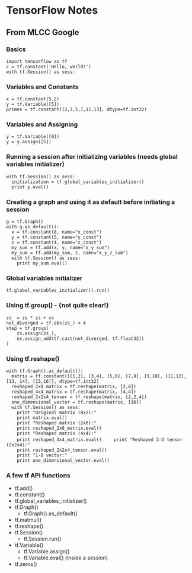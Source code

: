 # TensorFlow Notes

## From MLCC Google

### Basics
`import tensorflow as tf`  
`c = tf.constant('Hello, world!')`  
`with tf.Session() as sess:`

### Variables and Constants
`x = tf.constant(5.2)`  
`y = tf.Variable([5])`  
`primes = tf.constant([2,3,5,7,11,13], dtype=tf.int32)`

### Variables and Assigning
`y = tf.Variable([0])`  
`y = y.assign([5])`  

### Running a session after initializing variables (needs global variables initializer)
`with tf.Session() as sess:`  
`  initialization = tf.global_variables_initializer()`  
`  print y.eval()`

### Creating a graph and using it as default before initiating a session
`g = tf.Graph()`  
`with g.as_default():`  
`  x = tf.constant(8, name="x_const")`  
`  y = tf.constant(5, name="y_const")`  
`  z = tf.constant(4, name="z_const")`  
`  my_sum = tf.add(x, y, name="x_y_sum")`  
`  my_sum = tf.add(my_sum, z, name="x_y_z_sum")`  
`  with tf.Session() as sess:`  
`    print my_sum.eval()`

### Global variables initializer
`tf.global_variables_initializer().run()`

### Using tf.group() - {not quite clear!}
`zs_ = zs * zs + xs`  
`not_diverged = tf.abs(zs_) < 4`  
`step = tf.group(`  
`    zs.assign(zs_),`  
`    ns.assign_add(tf.cast(not_diverged, tf.float32))`  
`)`

### Using tf.reshape()
`with tf.Graph().as_default():`  
`  matrix = tf.constant([[1,2], [3,4], [5,6], [7,8], [9,10], [11,12], [13, 14], [15,16]], dtype=tf.int32)`  
`  reshaped_2x8_matrix = tf.reshape(matrix, [2,8])`  
`  reshaped_4x4_matrix = tf.reshape(matrix, [4,4])`  
`  reshaped_2x2x4_tensor = tf.reshape(matrix, [2,2,4])`  
`  one_dimensional_vector = tf.reshape(matrix, [16])`  
`  with tf.Session() as sess:`  
`    print "Original matrix (8x2):"`  
`    print matrix.eval()`  
`    print "Reshaped matrix (2x8):"`  
`    print reshaped_2x8_matrix.eval()`  
`    print "Reshaped matrix (4x4):"`  
`    print reshaped_4x4_matrix.eval()`
`    print "Reshaped 3-D tensor (2x2x4):"`  
`    print reshaped_2x2x4_tensor.eval()`  
`    print "1-D vector:"`  
`    print one_dimensional_vector.eval()`








### A few tf API functions
* tf.add()
* tf.constant()
* tf.global_variables_initializer()
* tf.Graph()
	* tf.Graph().as_default()
* tf.matmul()
* tf.reshape()
* tf.Session()
	* tf.Session.run()
* tf.Variable()
	* tf.Variable.assign()
	* tf.Variable.eval() (inside a session)
* tf.zeros()

